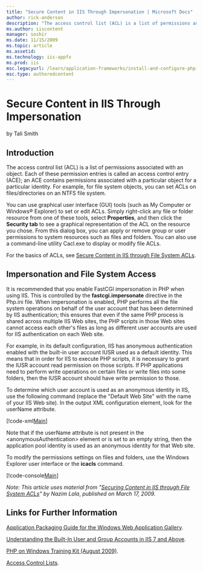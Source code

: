 ```yaml
---
title: "Secure Content in IIS Through Impersonation | Microsoft Docs"
author: rick-anderson
description: "The access control list (ACL) is a list of permissions associated with an object. Each of these permission entries is called an access control entry (ACE); a..."
ms.author: iiscontent
manager: soshir
ms.date: 11/15/2009
ms.topic: article
ms.assetid: 
ms.technology: iis-appfx
ms.prod: iis
msc.legacyurl: /learn/application-frameworks/install-and-configure-php-on-iis/secure-content-in-iis-through-impersonation
msc.type: authoredcontent
---
```

Secure Content in IIS Through Impersonation
====================
by Tali Smith

## Introduction

The access control list (ACL) is a list of permissions associated with an object. Each of these permission entries is called an access control entry (ACE); an ACE contains permissions associated with a particular object for a particular identity. For example, for file system objects, you can set ACLs on files/directories on an NTFS file system.

You can use graphical user interface (GUI) tools (such as My Computer or Windows® Explorer) to set or edit ACLs. Simply right-click any file or folder resource from one of these tools, select **Properties**, and then click the **Security tab** to see a graphical representation of the ACL on the resource you chose. From this dialog box, you can apply or remove group or user permissions to system resources such as files and folders. You can also use a command-line utility Cacl.exe to display or modify file ACLs.

For the basics of ACLs, see [Secure Content in IIS through File System ACLs](../../get-started/planning-for-security/secure-content-in-iis-through-file-system-acls.md).

## Impersonation and File System Access

It is recommended that you enable FastCGI impersonation in PHP when using IIS. This is controlled by the **fastcgi.impersonate** directive in the Php.ini file. When impersonation is enabled, PHP performs all the file system operations on behalf of the user account that has been determined by IIS authentication; this ensures that even if the same PHP process is shared across multiple IIS Web sites, the PHP scripts in those Web sites cannot access each other's files as long as different user accounts are used for IIS authentication on each Web site.

For example, in its default configuration, IIS has anonymous authentication enabled with the built-in user account IUSR used as a default identity. This means that in order for IIS to execute PHP scripts, it is necessary to grant the IUSR account read permission on those scripts. If PHP applications need to perform write operations on certain files or write files into some folders, then the IUSR account should have write permission to those.

To determine which user account is used as an anonymous identity in IIS, use the following command (replace the "Default Web Site" with the name of your IIS Web site). In the output XML configuration element, look for the userName attribute.


[!code-xml[Main](secure-content-in-iis-through-impersonation/samples/sample1.xml)]


Note that if the userName attribute is not present in the &lt;anonymousAuthentication&gt; element or is set to an empty string, then the application pool identity is used as an anonymous identity for that Web site.

To modify the permissions settings on files and folders, use the Windows Explorer user interface or the **icacls** command.


[!code-console[Main](secure-content-in-iis-through-impersonation/samples/sample2.cmd)]


*Note: This article uses material from "[Securing Content in IIS through File System ACLs](../../get-started/planning-for-security/secure-content-in-iis-through-file-system-acls.md)" by Nazim Lala*, *published on March 17, 2009.*


## Links for Further Information

[Application Packaging Guide for the Windows Web Application Gallery](../../develop/windows-web-application-gallery/package-an-application-for-the-windows-web-application-gallery.md).

[Understanding the Built-In User and Group Accounts in IIS 7 and Above](../../get-started/planning-for-security/understanding-built-in-user-and-group-accounts-in-iis.md).

[PHP on Windows Training Kit (August 2009)](https://www.microsoft.com/downloads/details.aspx?FamilyID=c8498c9b-a85a-4afa-90c0-593d0e4850cb&amp;DisplayLang=en).

[Access Control Lists](https://msdn.microsoft.com/en-us/library/aa374872(VS.85).aspx).